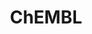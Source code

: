 ---
layout: default
bigquery: https://console.cloud.google.com/bigquery?p=patents-public-data&d=ebi_chembl&page=dataset
citation: '"The ChEMBL database in 2017." Anna Gaulton, Anne Hersey, Michał Nowotka,
  A Patrícia Bento, Jon Chambers, David Mendez, Prudence Mutowo, Francis Atkinson,
  Louisa J Bellis, Elena Cibrián-Uhalte, Mark Davies, Nathan Dedman, Anneli Karlsson,
  María Paula Magariños, John P Overington, George Papadatos, Ines Smit, Andrew R
  Leach Nucleic acids Research (2017) 45 (Database Issue), D945-D954'
contributors: European Bioinformatics Institute
cost: None
description: ChEMBL Data is a manually curated database of small molecules used in
  drug discovery, including information about existing patented drugs.
documentation: 'schema: https://www.ebi.ac.uk/chembl/db_schema


  '
last_edit: 04/12/2022, 14:00:07
location: https://console.cloud.google.com/marketplace/product/google_patents_public_datasets/chembl
maintained_by: EMBL-EBI, an outstation of European Molecular Biology Laboratory
related_publications: '

  ChEMBL: towards direct deposition of bioassay data.


  Mendez D, Gaulton A, Bento AP, Chambers J, De Veij M, Félix E, Magariños MP, Mosquera
  JF, Mutowo P, Nowotka M, Gordillo-Marañón M, Hunter F, Junco L, Mugumbate G, Rodriguez-Lopez
  M, Atkinson F, Bosc N, Radoux CJ, Segura-Cabrera A, Hersey A, Leach AR.


  — Nucleic Acids Res. 2019; 47(D1):D930-D940. doi: 10.1093/nar/gky1075

  '
schema_fields:
- l1
- usan_year
- standard_value
- assay_tissue
- oral
- value
- stem_class
- warning_year
- version
- assay_category
- cell_name
- who_name
- mechanism_of_action
- title
- bao_endpoint
- caloha_id
- usan_substem
- cx_logp
- name
- stat
- pubmed_id
- targcomp_id
- volume
- predbind_id
- record_id
- enzyme_tid
- level2_description
- bao_id
- activity_id
- priority
- last_page
- sitecomp_id
- stem
- prediction_method
- target_desc
- db_version
- mol_irac_id
- ddd_comment
- selectivity_comment
- cx_most_bpka
- pathway_id
- cell_description
- component_synonym
- country
- num_lipinski_ro5_violations
- qudt_units
- doi
- molregno
- frac_code
- synonyms
- drug_record_id
- level5
- targrel_id
- standard_units
- level4
- doc_id
- drugind_id
- doc_type
- num_ro5_violations
- syn_type
- hrac_class_id
- alert_id
- lle
- protein_class_id
- withdrawn_country
- status
- standard_inchi_key
- target_type
- aidx
- usan_stem_id
- comp_go_id
- irac_class_id
- published_units
- src_assay_id
- target_mapping
- job_id
- hbd_lipinski
- units
- confidence_score
- text_value
- upper_value
- withdrawn_class
- patent_expire_date
- parameter_type
- standard_upper_value
- entity_type
- definition
- warning_country
- warning_description
- structure_type
- tissue_id
- mesh_id
- pchembl_value
- approval_date
- metabolite_record_id
- src_compound_id
- mutation
- assay_subcellular_fraction
- warning_type
- ass_cls_map_id
- parameter_value
- smarts
- curated_by
- aspect
- first_page
- year
- mc_organism
- tid_fixed
- data_validity_comment
- efo_id
- l6
- mec_id
- pathway_key
- label
- frac_class_id
- full_mwt
- subgroup
- cell_source_organism
- oc_id
- tbl
- idx
- mc_target_name
- type
- active_ingredient
- parent_type
- clo_id
- molecular_mechanism
- co_stem_id
- chembl_id
- mc_tax_id
- mc_target_accession
- sei
- warning_class
- indication_class
- source_domain_id
- protein_class_desc
- normal_range_min
- heavy_atoms
- assay_tax_id
- sequence
- innovator_company
- cpd_str_alert_id
- cidx
- acd_logp
- site_id
- site_name
- activity_comment
- mc_target_type
- route
- delist_flag
- irac_code
- ddd_value
- assay_test_type
- updated_by
- ref_id
- disease_efficacy
- as_id
- level3
- description
- ro3_pass
- standard_relation
- hba_lipinski
- pref_name
- uberon_id
- ddd_units
- toid
- met_conversion
- patent_id
- polymer_flag
- first_in_class
- domain_id
- comments
- met_id
- substrate_record_id
- le
- usan_stem
- cell_source_tax_id
- max_phase_for_ind
- relationship_type
- tax_id
- standard_type
- l8
- journal
- cx_logd
- l5
- class_level
- entity_id
- cell_ontology_id
- mecref_id
- mol_frac_id
- formulation_id
- variant_id
- therapeutic_flag
- published_value
- updated_on
- standard_flag
- molecule_type
- major_class
- related_tid
- withdrawn_year
- enzyme_name
- compsyn_id
- confidence
- topical
- db_source
- issue
- research_stem
- l2
- class_type
- num_alerts
- assay_class_id
- aromatic_rings
- qed_weighted
- prod_pat_id
- molecular_species
- acd_most_bpka
- active_molregno
- first_approval
- company
- acd_most_apka
- usan_stem_definition
- annotation
- atc_code
- site_residues
- parenteral
- assay_param_id
- res_stem_id
- biocomp_id
- accession
- sequence_md5sum
- relation
- prodrug
- cell_id
- hrac_code
- assay_type
- black_box_warning
- homologue
- downgraded
- result_flag
- patent_no
- psa
- level3_description
- action_type
- protein_class_synonym
- level4_description
- ref_type
- alert_name
- patent_use_code
- efo_term
- curation_comment
- hbd
- inorganic_flag
- assay_id
- who_extra
- short_name
- rgid
- ddd_id
- ap_id
- path
- alogp
- mw_freebase
- relationship
- nda_type
- comp_class_id
- canonical_smiles
- species_group_flag
- creation_date
- met_comment
- organism
- cell_source_tissue
- isoform
- normal_range_max
- published_type
- chirality
- level1_description
- bao_format
- last_active
- orig_description
- mesh_heading
- ingredient
- component_type
- product_id
- natural_product
- abstract
- standard_text_value
- ref_url
- ddd_admr
- component_id
- parent_go_id
- parent_molregno
- protclasssyn_id
- end_position
- warnref_id
- alert_set_id
- withdrawn_reason
- domain_description
- withdrawn_flag
- availability_type
- assay_organism
- acd_logd
- std_act_id
- src_short_name
- drug_product_flag
- cl_lincs_id
- assay_cell_type
- authors
- helm_notation
- l3
- previous_company
- warning_id
- published_relation
- binding_site_comment
- trade_name
- full_molformula
- log_id
- cellosaurus_id
- ad_type
- assay_strain
- mw_monoisotopic
- ridx
- bto_id
- direct_interaction
- level1
- indref_id
- metref_id
- l7
- src_id
- max_phase
- start_position
- compound_name
- molsyn_id
- domain_type
- smid
- dosed_ingredient
- cx_most_apka
- assay_source
- rtb
- chebi_par_id
- go_id
- level2
- tid
- submission_date
- molfile
- publication_number
- hba
- domain_name
- src_description
- applicant_full_name
- actsm_id
- bei
- compound_key
- set_name
- source
- strength
- mol_hrac_id
- relationship_desc
- dosage_form
- l4
- mechanism_comment
- standard_inchi
- compd_id
- potential_duplicate
- drug_substance_flag
- activity_count
- assay_desc
- mol_atc_id
- uo_units
- parent_id
shortname: chembl
tags:
- biotechnology
- health
- chemical
- bioinformatics
- medical
terms_of_use: CC BY-SA 3.0
title: ChEMBL
uuid: e232a192-965c-4ec9-904c-155b6dfe56c5
---